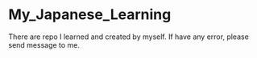# My_Japanese_Learning
There are repo I learned and created by myself. If have any error, please send message to me.
